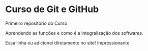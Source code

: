 # Curso de Git e GitHub
 Primeiro repositório do Curso

 Aprendendo as funções e como é a integralização dos softwares.

Essa linha eu adicionei diretamente no site! Impressionante
